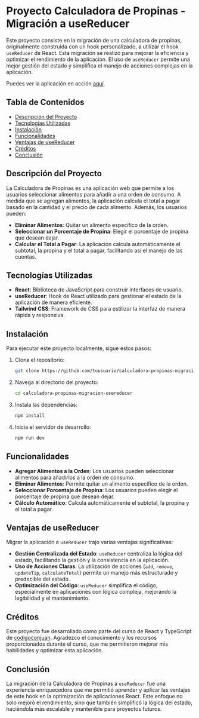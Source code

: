 # Proyecto Calculadora de Propinas - Migración a useReducer

Este proyecto consiste en la migración de una calculadora de propinas, originalmente construida con un hook personalizado, a utilizar el hook `useReducer` de React. Esta migración se realizó para mejorar la eficiencia y optimizar el rendimiento de la aplicación. El uso de `useReducer` permite una mejor gestión del estado y simplifica el manejo de acciones complejas en la aplicación.

Puedes ver la aplicación en acción [aquí](https://react-calculadora-propinas.netlify.app).

## Tabla de Contenidos

- [Descripción del Proyecto](#descripción-del-proyecto)
- [Tecnologías Utilizadas](#tecnologías-utilizadas)
- [Instalación](#instalación)
- [Funcionalidades](#funcionalidades)
- [Ventajas de useReducer](#ventajas-de-usereducer)
- [Créditos](#créditos)
- [Conclusión](#conclusión)

## Descripción del Proyecto

La Calculadora de Propinas es una aplicación web que permite a los usuarios seleccionar alimentos para añadir a una orden de consumo. A medida que se agregan alimentos, la aplicación calcula el total a pagar basado en la cantidad y el precio de cada alimento. Además, los usuarios pueden:

- **Eliminar Alimentos**: Quitar un alimento específico de la orden.
- **Seleccionar un Porcentaje de Propina**: Elegir el porcentaje de propina que desean dejar.
- **Calcular el Total a Pagar**: La aplicación calcula automáticamente el subtotal, la propina y el total a pagar, facilitando así el manejo de las cuentas.

## Tecnologías Utilizadas

- **React**: Biblioteca de JavaScript para construir interfaces de usuario.
- **useReducer**: Hook de React utilizado para gestionar el estado de la aplicación de manera eficiente.
- **Tailwind CSS**: Framework de CSS para estilizar la interfaz de manera rápida y responsiva.

## Instalación

Para ejecutar este proyecto localmente, sigue estos pasos:

1. Clona el repositorio:
    ```bash
    git clone https://github.com/tuusuario/calculadora-propinas-migracion-usereducer.git
    ```
2. Navega al directorio del proyecto:
    ```bash
    cd calculadora-propinas-migracion-usereducer
    ```
3. Instala las dependencias:
    ```bash
    npm install
    ```
4. Inicia el servidor de desarrollo:
    ```bash
    npm run dev
    ```

## Funcionalidades

- **Agregar Alimentos a la Orden**: Los usuarios pueden seleccionar alimentos para añadirlos a la orden de consumo.
- **Eliminar Alimentos**: Permite quitar un alimento específico de la orden.
- **Seleccionar Porcentaje de Propina**: Los usuarios pueden elegir el porcentaje de propina que desean dejar.
- **Cálculo Automático**: Calcula automáticamente el subtotal, la propina y el total a pagar.

## Ventajas de useReducer

Migrar la aplicación a `useReducer` trajo varias ventajas significativas:

- **Gestión Centralizada del Estado**: `useReducer` centraliza la lógica del estado, facilitando la gestión y la consistencia en la aplicación.
- **Uso de Acciones Claras**: La utilización de acciones (`add`, `remove`, `updateTip`, `calculateTotal`) permite un manejo más estructurado y predecible del estado.
- **Optimización del Código**: `useReducer` simplifica el código, especialmente en aplicaciones con lógica compleja, mejorando la legibilidad y el mantenimiento.

## Créditos

Este proyecto fue desarrollado como parte del curso de React y TypeScript de [codigoconjuan](https://codigoconjuan.com). Agradezco el conocimiento y los recursos proporcionados durante el curso, que me permitieron mejorar mis habilidades y optimizar esta aplicación.

## Conclusión

La migración de la Calculadora de Propinas a `useReducer` fue una experiencia enriquecedora que me permitió aprender y aplicar las ventajas de este hook en la optimización de aplicaciones React. Este enfoque no solo mejoró el rendimiento, sino que también simplificó la lógica del estado, haciéndola más escalable y mantenible para proyectos futuros.
